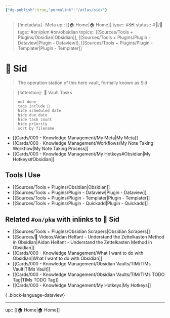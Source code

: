 ```yaml
---
{"dg-publish":true,"permalink":"/atlas/sid/"}
---
```


> [!metadata]- Meta
> up:: [[🏠 Home\|🏠 Home]]
> type:: #🗺 
> status:: #📝/🌱   
> tags:: #on/pkm #on/obsidian 
> topics:: [[Sources/Tools + Plugins/Obsidian\|Obsidian]], [[Sources/Tools + Plugins/Plugin - Dataview\|Plugin - Dataview]], [[Sources/Tools + Plugins/Plugin - Templater\|Plugin - Templater]]

# 🧠 Sid 

> The operation station of this here vault, formally known as Sid

> [!attention]- 🧠 Vault Tasks
> ```tasks
> not done
> tags include 🧠
> hide scheduled date
> hide due date
> hide task count
> hide priority
> sort by filename
> ```

- [[Cards/000 - Knowledge Management/My Meta\|My Meta]]
- [[Cards/000 - Knowledge Management/Workflows/My Note Taking Workflow\|My Note Taking Process]]
- [[Cards/000 - Knowledge Management/My Hotkeys#Obsidian\|My Hotkeys#Obsidian]]

## Tools I Use
- [[Sources/Tools + Plugins/Obsidian\|Obsidian]]
- [[Sources/Tools + Plugins/Plugin - Dataview\|Plugin - Dataview]]
- [[Sources/Tools + Plugins/Plugin - Templater\|Plugin - Templater]]
- [[Sources/Tools + Plugins/Plugin - Quickadd\|Plugin - Quickadd]]

## Related `#on/pkm` with inlinks to 🧠 Sid
 
- [[Sources/Tools + Plugins/Obsidian Scrapers\|Obsidian Scrapers]]
- [[Sources/🎥 Videos/Aidan Helfant - Understand the Zettelkasten Method in Obsidian\|Aidan Helfant - Understand the Zettelkasten Method in Obsidian]]
- [[Cards/000 - Knowledge Management/What I want to do with Obsidian\|What I want to do with Obsidian]]
- [[Cards/000 - Knowledge Management/Obsidian Vaults/TIM/TIMs Vault\|TIMs Vault]]
- [[Cards/000 - Knowledge Management/Obsidian Vaults/TIM/TIMs TODO Tag\|TIMs TODO Tag]]
- [[Cards/000 - Knowledge Management/My Hotkeys\|My Hotkeys]]

{ .block-language-dataview}

---
up:: [[🏠 Home\|🏠 Home]]
